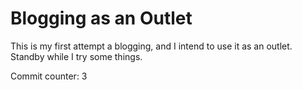 # Blogging as an Outlet

This is my first attempt a blogging, and I intend to use it as an outlet.  Standby while I try some things.

Commit counter: 3